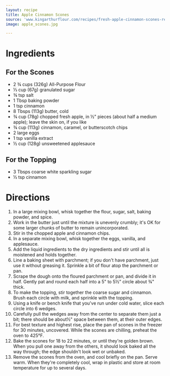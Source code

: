 ```yaml
---
layout: recipe
title: Apple Cinnamon Scones
source: 'www.kingarthurflour.com/recipes/fresh-apple-cinnamon-scones-recipe'
image: apple_scones.jpg

---
```


# Ingredients

## For the Scones

- 2 ¾ cups (326g) All-Purpose Flour
- ⅓ cup (67g) granulated sugar
- ¾ tsp salt
- 1 Tbsp baking powder
- 1 tsp cinnamon
- 8 Tbsps (113g) butter, cold
- ¾ cup (78g) chopped fresh apple, in ½" pieces (about half a medium apple); leave the skin on, if you like
- ¾ cup (113g) cinnamon, caramel, or butterscotch chips
- 2 large eggs
- 1 tsp vanilla extract
- ½ cup (128g) unsweetened applesauce

## For the Topping

- 3 Tbsps coarse white sparkling sugar
- ½ tsp cinnamon

# Directions

1.  In a large mixing bowl, whisk together the flour, sugar, salt, baking powder, and spice.
2.  Work in the butter just until the mixture is unevenly crumbly; it's OK for some larger chunks of butter to remain unincorporated.
3.  Stir in the chopped apple and cinnamon chips.
4.  In a separate mixing bowl, whisk together the eggs, vanilla, and applesauce.
5.  Add the liquid ingredients to the dry ingredients and stir until all is moistened and holds together.
6.  Line a baking sheet with parchment; if you don't have parchment, just use it without greasing it. Sprinkle a bit of flour atop the parchment or pan.
7.  Scrape the dough onto the floured parchment or pan, and divide it in half. Gently pat and round each half into a 5" to 5½" circle about ¾" thick.
8.  To make the topping, stir together the coarse sugar and cinnamon. Brush each circle with milk, and sprinkle with the topping.
9.  Using a knife or bench knife that you've run under cold water, slice each circle into 6 wedges.
10.  Carefully pull the wedges away from the center to separate them just a bit; there should be about½" space between them, at their outer edges.
11.  For best texture and highest rise, place the pan of scones in the freezer for 30 minutes, uncovered. While the scones are chilling, preheat the oven to 425°F.
12.  Bake the scones for 18 to 22 minutes, or until they're golden brown. When you pull one away from the others, it should look baked all the way through; the edge shouldn't look wet or unbaked.
13.  Remove the scones from the oven, and cool briefly on the pan. Serve warm. When they're completely cool, wrap in plastic and store at room temperature for up to several days.